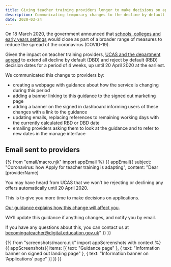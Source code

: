 ```yaml
---
title: Giving teacher training providers longer to make decisions on applications because of coronavirus (COVID-19)
description: Communicating temporary changes to the decline by default and reject by default decision dates.
date: 2020-03-24
---
```


On 18 March 2020, the government announced that [schools, colleges and early years settings](https://www.gov.uk/government/news/schools-colleges-and-early-years-settings-to-close) would close as part of a broader range of measures to reduce the spread of the coronavirus (COVID-19).

Given the impact on teacher training providers, [UCAS and the department agreed](/apply-for-teacher-training/ucas/coronavirus) to extend all decline by default (DBD) and reject by default (RBD) decision dates for a period of 4 weeks, up until 20 April 2020 at the earliest.

We communicated this change to providers by:

* creating a webpage with guidance about how the service is changing during this period
* adding a banner linking to this guidance to the signed out marketing page
* adding a banner on the signed in dashboard informing users of these changes with a link to the guidance
* updating emails, replacing references to remaining working days with the currently calculated RBD or DBD date
* emailing providers asking them to look at the guidance and to refer to new dates in the manage interface

## Email sent to providers

{% from "email/macro.njk" import appEmail %}
{{ appEmail({
  subject: "Coronavirus: how Apply for teacher training is adapting",
  content: "Dear [providerName]

  You may have heard from UCAS that we won’t be rejecting or declining any offers automatically until 20 April 2020.

  This is to give you more time to make decisions on applications.

  [Our guidance explains how this change will affect you](http://www.apply-for-teacher-traning.education.gov.uk/provider/covid-19-guidance).

  We’ll update this guidance if anything changes, and notify you by email.

  If you have any questions about this, you can contact us at <becomingateacher@digital.education.gov.uk>"
}) }}

{% from "screenshots/macro.njk" import appScreenshots with context %}
{{ appScreenshots({
  items: [{
    text: "Guidance page"
  }, {
    text: "Information banner on signed out landing page"
  }, {
    text: "Information banner on ‘Applications’ page"
  }]
}) }}
